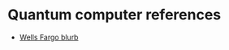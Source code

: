 # Quantum computer references

* [Wells Fargo blurb](https://stories.wf.com/5-big-questions-on-quantum-computing-answered)

